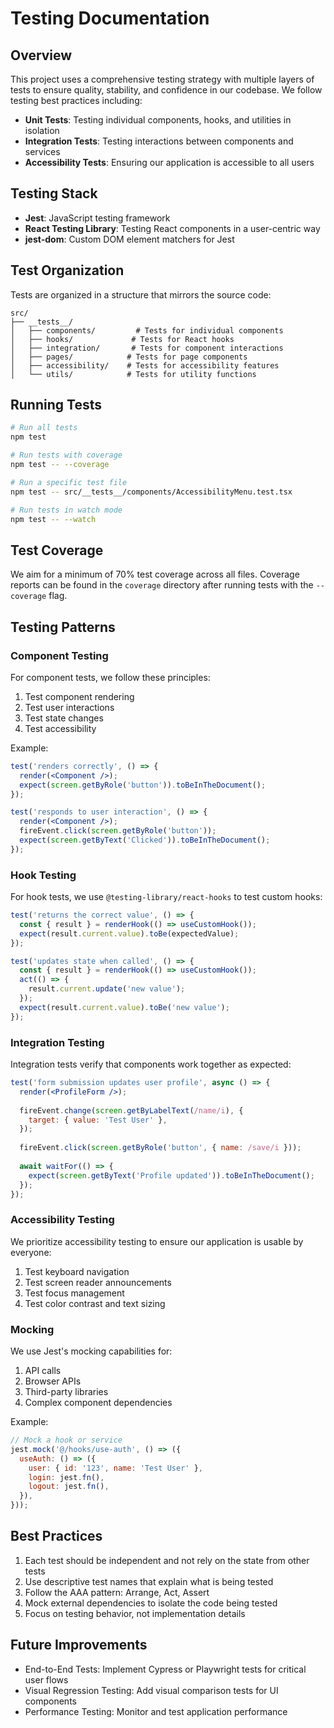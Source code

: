 
# Testing Documentation

## Overview

This project uses a comprehensive testing strategy with multiple layers of tests to ensure quality, stability, and confidence in our codebase. We follow testing best practices including:

- **Unit Tests**: Testing individual components, hooks, and utilities in isolation
- **Integration Tests**: Testing interactions between components and services
- **Accessibility Tests**: Ensuring our application is accessible to all users

## Testing Stack

- **Jest**: JavaScript testing framework
- **React Testing Library**: Testing React components in a user-centric way
- **jest-dom**: Custom DOM element matchers for Jest

## Test Organization

Tests are organized in a structure that mirrors the source code:

```
src/
├── __tests__/
│   ├── components/         # Tests for individual components
│   ├── hooks/             # Tests for React hooks
│   ├── integration/       # Tests for component interactions
│   ├── pages/            # Tests for page components
│   ├── accessibility/    # Tests for accessibility features
│   └── utils/            # Tests for utility functions
```

## Running Tests

```bash
# Run all tests
npm test

# Run tests with coverage
npm test -- --coverage

# Run a specific test file
npm test -- src/__tests__/components/AccessibilityMenu.test.tsx

# Run tests in watch mode
npm test -- --watch
```

## Test Coverage

We aim for a minimum of 70% test coverage across all files. Coverage reports can be found in the `coverage` directory after running tests with the `--coverage` flag.

## Testing Patterns

### Component Testing

For component tests, we follow these principles:

1. Test component rendering
2. Test user interactions
3. Test state changes
4. Test accessibility

Example:

```jsx
test('renders correctly', () => {
  render(<Component />);
  expect(screen.getByRole('button')).toBeInTheDocument();
});

test('responds to user interaction', () => {
  render(<Component />);
  fireEvent.click(screen.getByRole('button'));
  expect(screen.getByText('Clicked')).toBeInTheDocument();
});
```

### Hook Testing

For hook tests, we use `@testing-library/react-hooks` to test custom hooks:

```jsx
test('returns the correct value', () => {
  const { result } = renderHook(() => useCustomHook());
  expect(result.current.value).toBe(expectedValue);
});

test('updates state when called', () => {
  const { result } = renderHook(() => useCustomHook());
  act(() => {
    result.current.update('new value');
  });
  expect(result.current.value).toBe('new value');
});
```

### Integration Testing

Integration tests verify that components work together as expected:

```jsx
test('form submission updates user profile', async () => {
  render(<ProfileForm />);
  
  fireEvent.change(screen.getByLabelText(/name/i), {
    target: { value: 'Test User' },
  });
  
  fireEvent.click(screen.getByRole('button', { name: /save/i }));
  
  await waitFor(() => {
    expect(screen.getByText('Profile updated')).toBeInTheDocument();
  });
});
```

### Accessibility Testing

We prioritize accessibility testing to ensure our application is usable by everyone:

1. Test keyboard navigation
2. Test screen reader announcements
3. Test focus management
4. Test color contrast and text sizing

### Mocking

We use Jest's mocking capabilities for:

1. API calls
2. Browser APIs
3. Third-party libraries
4. Complex component dependencies

Example:

```jsx
// Mock a hook or service
jest.mock('@/hooks/use-auth', () => ({
  useAuth: () => ({
    user: { id: '123', name: 'Test User' },
    login: jest.fn(),
    logout: jest.fn(),
  }),
}));
```

## Best Practices

1. Each test should be independent and not rely on the state from other tests
2. Use descriptive test names that explain what is being tested
3. Follow the AAA pattern: Arrange, Act, Assert
4. Mock external dependencies to isolate the code being tested
5. Focus on testing behavior, not implementation details

## Future Improvements

- End-to-End Tests: Implement Cypress or Playwright tests for critical user flows
- Visual Regression Testing: Add visual comparison tests for UI components
- Performance Testing: Monitor and test application performance


